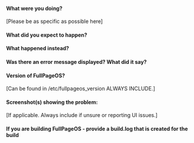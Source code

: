 #### What were you doing?

[Please be as specific as possible here]

#### What did you expect to happen?

#### What happened instead?

#### Was there an error message displayed? What did it say?

#### Version of FullPageOS?

[Can be found in /etc/fullpageos_version ALWAYS INCLUDE.]

#### Screenshot(s) showing the problem:

[If applicable. Always include if unsure or reporting UI issues.]

#### If you are building FullPageOS - provide a build.log that is created for the build
